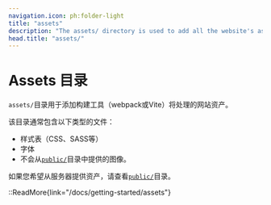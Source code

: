```yaml
---
navigation.icon: ph:folder-light
title: "assets"
description: "The assets/ directory is used to add all the website's assets that the build tool will process."
head.title: "assets/"
---
```


# Assets 目录

`assets/`目录用于添加构建工具（webpack或Vite）将处理的网站资产。

该目录通常包含以下类型的文件：

- 样式表（CSS、SASS等）
- 字体
- 不会从[`public/`](/guide/directory-structure/public)目录中提供的图像。

如果您希望从服务器提供资产，请查看[`public/`](/guide/directory-structure/public)目录。

::ReadMore{link="/docs/getting-started/assets"}
